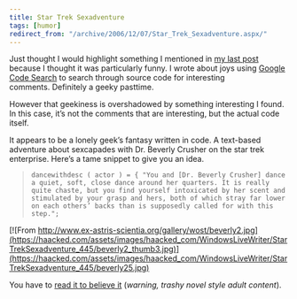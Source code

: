 ```yaml
---
title: Star Trek Sexadventure
tags: [humor]
redirect_from: "/archive/2006/12/07/Star_Trek_Sexadventure.aspx/"
---
```


Just thought I would highlight something I mentioned in [my last
post](https://haacked.com/archive/2006/12/08/Look_Both_Ways_Before_You_Lock.aspx "In my last post")
because I thought it was particularly funny. I wrote about joys using
[Google Code Search](http://www.google.com/codesearch "Code Search") to
search through source code for interesting comments. Definitely a geeky
pasttime.

However that geekiness is overshadowed by something interesting I found.
In this case, it’s not the comments that are interesting, but the actual
code itself.

It appears to be a lonely geek’s fantasy written in code. A text-based
adventure about sexcapades with Dr. Beverly Crusher on the star trek
enterprise. Here’s a tame snippet to give you an idea.

> `dancewithdesc ( actor ) = { "You and [Dr. Beverly Crusher] dance a quiet, soft, close dance around her quarters. It is really quite chaste, but you find yourself intoxicated by her scent and stimulated by your grasp and hers, both of which stray far lower on each others’ backs than is supposedly called for with this step.";`

[![From
http://www.ex-astris-scientia.org/gallery/wost/beverly2.jpg](https://haacked.com/assets/images/haacked_com/WindowsLiveWriter/StarTrekSexadventure_445/beverly2_thumb3.jpg)](https://haacked.com/assets/images/haacked_com/WindowsLiveWriter/StarTrekSexadventure_445/beverly25.jpg)

You have to [read it to believe
it](http://www.google.com/codesearch?hl=en&q=show:D8fEcE7V1N0:x6wWpWtR_xM:jlz7MZyB40k&sa=N&ct=rd&cs_p=http://www.geocities.com/abomire/files/chick.zip&cs_f=/beverly.t "Star Trek Sexadventure") (*warning,
trashy novel style adult content*).

